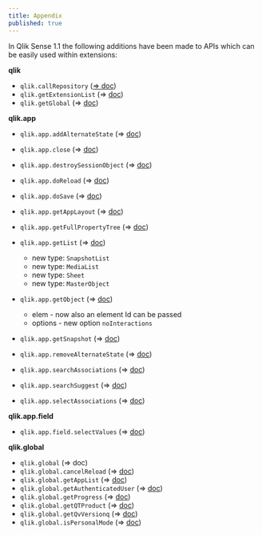 ```yaml
---
title: Appendix
published: true
---
```


In Qlik Sense 1.1 the following additions have been made to APIs which can be easily used within extensions:

**qlik**
* `qlik.callRepository` ([&#8658; doc](http://help.qlik.com/sense/en-us/developer/#../Subsystems/Workbench/Content/BuildingWebsites/API/Methods/callRepository-method.htm%3FTocPath%3DQlik%2520Sense%2520Workbench%7CAPI%2520reference%7CQlik%2520Sense%2520Mashups%2520API%2520reference%7Cqlik%7C_____1))    
* `qlik.getExtensionList` (&#8658; [doc](http://help.qlik.com/sense/en-us/developer/#../Subsystems/Workbench/Content/BuildingWebsites/API/Methods/getExtensionList-method.htm%3FTocPath%3DQlik%2520Sense%2520Workbench%7CAPI%2520reference%7CQlik%2520Sense%2520Mashups%2520API%2520reference%7Cqlik%7C_____4))    
* `qlik.getGlobal` (&#8658; [doc](http://help.qlik.com/sense/en-us/developer/#../Subsystems/Workbench/Content/BuildingWebsites/API/Methods/getGlobal-method.htm%3FTocPath%3DQlik%2520Sense%2520Workbench%7CAPI%2520reference%7CQlik%2520Sense%2520Mashups%2520API%2520reference%7Cqlik%7C_____5))  

**qlik.app**  
* `qlik.app.addAlternateState` (&#8658; [doc](http://help.qlik.com/sense/en-us/developer/#../Subsystems/Workbench/Content/BuildingWebsites/API/Methods/addAlternateState-method.htm%3FTocPath%3DQlik%2520Sense%2520Workbench%7CAPI%2520reference%7CQlik%2520Sense%2520Mashups%2520API%2520reference%7Cqlik.app%7C_____1))  
* `qlik.app.close` (&#8658; [doc](http://help.qlik.com/sense/en-us/developer/#../Subsystems/Workbench/Content/BuildingWebsites/API/Methods/close-method.htm%3FTocPath%3DQlik%2520Sense%2520Workbench%7CAPI%2520reference%7CQlik%2520Sense%2520Mashups%2520API%2520reference%7Cqlik.app%7C_____4))  
* `qlik.app.destroySessionObject` (&#8658; [doc](http://help.qlik.com/sense/en-us/developer/#../Subsystems/Workbench/Content/BuildingWebsites/API/Methods/destroySessionObject-method.htm%3FTocPath%3DQlik%2520Sense%2520Workbench%7CAPI%2520reference%7CQlik%2520Sense%2520Mashups%2520API%2520reference%7Cqlik.app%7C_____8))  
* `qlik.app.doReload` (&#8658; [doc](http://help.qlik.com/sense/en-us/developer/#../Subsystems/Workbench/Content/BuildingWebsites/API/Methods/doReload-method.htm%3FTocPath%3DQlik%2520Sense%2520Workbench%7CAPI%2520reference%7CQlik%2520Sense%2520Mashups%2520API%2520reference%7Cqlik.app%7C_____9))  
* `qlik.app.doSave` (&#8658; [doc](http://help.qlik.com/sense/en-us/developer/#../Subsystems/Workbench/Content/BuildingWebsites/API/Methods/doSave-method.htm%3FTocPath%3DQlik%2520Sense%2520Workbench%7CAPI%2520reference%7CQlik%2520Sense%2520Mashups%2520API%2520reference%7Cqlik.app%7C_____10))  
* `qlik.app.getAppLayout` (&#8658; [doc](http://help.qlik.com/sense/en-us/developer/#../Subsystems/Workbench/Content/BuildingWebsites/API/Methods/getAppLayout-method.htm%3FTocPath%3DQlik%2520Sense%2520Workbench%7CAPI%2520reference%7CQlik%2520Sense%2520Mashups%2520API%2520reference%7Cqlik.app%7C_____13))  
* `qlik.app.getFullPropertyTree` (&#8658; [doc](http://help.qlik.com/sense/en-us/developer/#../Subsystems/Workbench/Content/BuildingWebsites/API/Methods/getFullPropertyTree-method.htm%3FTocPath%3DQlik%2520Sense%2520Workbench%7CAPI%2520reference%7CQlik%2520Sense%2520Mashups%2520API%2520reference%7Cqlik.app%7C_____15))  
* `qlik.app.getList` (&#8658; [doc](http://help.qlik.com/sense/en-us/developer/#../Subsystems/Workbench/Content/BuildingWebsites/API/Methods/getList-method.htm%3FTocPath%3DQlik%2520Sense%2520Workbench%7CAPI%2520reference%7CQlik%2520Sense%2520Mashups%2520API%2520reference%7Cqlik.app%7C_____16))  
  * new type: `SnapshotList`
  * new type: `MediaList`
  * new type: `Sheet`
  * new type: `MasterObject`

* `qlik.app.getObject` (&#8658; [doc](http://help.qlik.com/sense/en-us/developer/#../Subsystems/Workbench/Content/BuildingWebsites/API/Methods/getObject-method.htm%3FTocPath%3DQlik%2520Sense%2520Workbench%7CAPI%2520reference%7CQlik%2520Sense%2520Mashups%2520API%2520reference%7Cqlik.app%7C_____17))  
  * elem - now also an element Id can be passed
  * options - new option `noInteractions`
* `qlik.app.getSnapshot` (&#8658; [doc](http://help.qlik.com/sense/en-us/developer/#../Subsystems/Workbench/Content/BuildingWebsites/API/Methods/getSnapshot.htm%3FTocPath%3DQlik%2520Sense%2520Workbench%7CAPI%2520reference%7CQlik%2520Sense%2520Mashups%2520API%2520reference%7Cqlik.app%7C_____19))  
* `qlik.app.removeAlternateState` (&#8658; [doc](http://help.qlik.com/sense/en-us/developer/#../Subsystems/Workbench/Content/BuildingWebsites/API/Methods/removeAlternateState-method.htm%3FTocPath%3DQlik%2520Sense%2520Workbench%7CAPI%2520reference%7CQlik%2520Sense%2520Mashups%2520API%2520reference%7Cqlik.app%7C_____21))  
* `qlik.app.searchAssociations` (&#8658; [doc](http://help.qlik.com/sense/en-us/developer/#../Subsystems/Workbench/Content/BuildingWebsites/API/Methods/searchAssociations-method.htm%3FTocPath%3DQlik%2520Sense%2520Workbench%7CAPI%2520reference%7CQlik%2520Sense%2520Mashups%2520API%2520reference%7Cqlik.app%7C_____22))  
* `qlik.app.searchSuggest` (&#8658; [doc](http://help.qlik.com/sense/en-us/developer/#../Subsystems/Workbench/Content/BuildingWebsites/API/Methods/searchSuggest-method.htm%3FTocPath%3DQlik%2520Sense%2520Workbench%7CAPI%2520reference%7CQlik%2520Sense%2520Mashups%2520API%2520reference%7Cqlik.app%7C_____23))  
* `qlik.app.selectAssociations` (&#8658; [doc](http://help.qlik.com/sense/en-us/developer/#../Subsystems/Workbench/Content/BuildingWebsites/API/Methods/selectAssociations-method.htm%3FTocPath%3DQlik%2520Sense%2520Workbench%7CAPI%2520reference%7CQlik%2520Sense%2520Mashups%2520API%2520reference%7Cqlik.app%7C_____24))  

**qlik.app.field**
* `qlik.app.field.selectValues` (&#8658; [doc](http://help.qlik.com/sense/en-us/developer/#../Subsystems/Workbench/Content/BuildingWebsites/API/Methods/selectValues-method.htm%3FTocPath%3DQlik%2520Sense%2520Workbench%7CAPI%2520reference%7CQlik%2520Sense%2520Mashups%2520API%2520reference%7Cqlik.app.field%7C_____10))  

**qlik.global**  
* `qlik.global` (&#8658; doc)
* `qlik.global.cancelReload` (&#8658; [doc](http://help.qlik.com/sense/en-us/developer/#../Subsystems/Workbench/Content/BuildingWebsites/API/Methods/cancelReload-method.htm%3FTocPath%3DQlik%2520Sense%2520Workbench%7CAPI%2520reference%7CQlik%2520Sense%2520Mashups%2520API%2520reference%7Cqlik.global%7C_____1))  
* `qlik.global.getAppList` (&#8658; [doc](http://help.qlik.com/sense/en-us/developer/#../Subsystems/Workbench/Content/BuildingWebsites/API/Methods/getAppList-global-method.htm%3FTocPath%3DQlik%2520Sense%2520Workbench%7CAPI%2520reference%7CQlik%2520Sense%2520Mashups%2520API%2520reference%7Cqlik.global%7C_____2))  
* `qlik.global.getAuthenticatedUser` (&#8658; [doc](http://help.qlik.com/sense/en-us/developer/#../Subsystems/Workbench/Content/BuildingWebsites/API/Methods/getAuthenticatedUser-method.htm%3FTocPath%3DQlik%2520Sense%2520Workbench%7CAPI%2520reference%7CQlik%2520Sense%2520Mashups%2520API%2520reference%7Cqlik.global%7C_____3))  
* `qlik.global.getProgress` (&#8658; [doc](http://help.qlik.com/sense/en-us/developer/#../Subsystems/Workbench/Content/BuildingWebsites/API/Methods/getProgress-method.htm%3FTocPath%3DQlik%2520Sense%2520Workbench%7CAPI%2520reference%7CQlik%2520Sense%2520Mashups%2520API%2520reference%7Cqlik.global%7C_____4))  
* `qlik.global.getQTProduct` (&#8658; [doc](http://help.qlik.com/sense/en-us/developer/#../Subsystems/Workbench/Content/BuildingWebsites/API/Methods/getQTProduct-method.htm%3FTocPath%3DQlik%2520Sense%2520Workbench%7CAPI%2520reference%7CQlik%2520Sense%2520Mashups%2520API%2520reference%7Cqlik.global%7C_____5))  
* `qlik.global.getQvVersionq` (&#8658; [doc](http://help.qlik.com/sense/en-us/developer/#../Subsystems/Workbench/Content/BuildingWebsites/API/Methods/getQvVersion-method.htm%3FTocPath%3DQlik%2520Sense%2520Workbench%7CAPI%2520reference%7CQlik%2520Sense%2520Mashups%2520API%2520reference%7Cqlik.global%7C_____6))  
* `qlik.global.isPersonalMode` (&#8658; [doc](http://help.qlik.com/sense/en-us/developer/#../Subsystems/Workbench/Content/BuildingWebsites/API/Methods/isPersonalMode-method.htm%3FTocPath%3DQlik%2520Sense%2520Workbench%7CAPI%2520reference%7CQlik%2520Sense%2520Mashups%2520API%2520reference%7Cqlik.global%7C_____7))  
